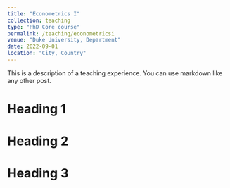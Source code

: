 ```yaml
---
title: "Econometrics I"
collection: teaching
type: "PhD Core course"
permalink: /teaching/econometricsi
venue: "Duke University, Department"
date: 2022-09-01
location: "City, Country"
---
```


This is a description of a teaching experience. You can use markdown like any other post.

Heading 1
======

Heading 2
======

Heading 3
======
